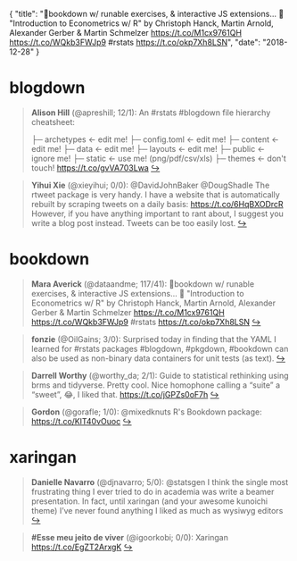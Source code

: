 {
  "title": "🤯bookdown w/ runable exercises, &amp; interactive JS extensions… 📕 \"Introduction to Econometrics w/ R\" by Christoph Hanck, Martin Arnold, Alexander Gerber &amp; Martin Schmelzer https://t.co/M1cx9761QH https://t.co/WQkb3FWJp9 #rstats https://t.co/okp7Xh8LSN",
  "date": "2018-12-28"
}

# blogdown

> **Alison Hill** (@apreshill; 12/1): An #rstats #blogdown file hierarchy cheatsheet:
> >
> ├─ archetypes &lt;- edit me! 
> ├─ config.toml &lt;- edit me! 
> ├─ content &lt;- edit me! 
> ├─ data &lt;- edit me! 
> ├─ layouts &lt;- edit me! 
> ├─ public &lt;- ignore me!
> ├─ static &lt;- use me! (png/pdf/csv/xls)
> ├─ themes &lt;- don't touch! https://t.co/gvVA703Lwa  [&#8618;](https://twitter.com/xieyihui/status/1078494406301212672)

<!-- -->


> **Yihui Xie** (@xieyihui; 0/0): @DavidJohnBaker @DougShadle The rtweet package is very handy. I have a website that is automatically rebuilt by scraping tweets on a daily basis: https://t.co/6HqBXODrcR However, if you have anything important to rant about, I suggest you write a blog post instead. Tweets can be too easily lost.  [&#8618;](https://twitter.com/xieyihui/status/1078427122392358914)

<!-- -->


# bookdown

> **Mara Averick** (@dataandme; 117/41): 🤯bookdown w/ runable exercises, &amp; interactive JS extensions…
> 📕 "Introduction to Econometrics w/ R"  by Christoph Hanck, Martin Arnold, Alexander Gerber &amp; Martin Schmelzer https://t.co/M1cx9761QH
> https://t.co/WQkb3FWJp9 #rstats https://t.co/okp7Xh8LSN  [&#8618;](https://twitter.com/xieyihui/status/1078350367648296960)

<!-- -->


> **fonzie** (@OilGains; 3/0): Surprised today in finding that the YAML I learned for #rstats packages #blogdown, #pkgdown, #bookdown can also be used as non-binary data containers for unit tests (as text).  [&#8618;](https://twitter.com/xieyihui/status/1078085253489717249)

<!-- -->


> **Darrell Worthy** (@worthy_da; 2/1): Guide to statistical rethinking using brms and tidyverse.  Pretty cool.  Nice homophone calling a “suite” a “sweet”, 😂, I liked that. https://t.co/jGPZs0oF7h  [&#8618;](https://twitter.com/xieyihui/status/1078276766672789504)

<!-- -->


> **Gordon** (@gorafle; 1/0): @mixedknuts R's Bookdown package:  https://t.co/KlT40vOuoc  [&#8618;](https://twitter.com/xieyihui/status/1078430347539427329)

<!-- -->


# xaringan

> **Danielle Navarro** (@djnavarro; 5/0): @statsgen I think the single most frustrating thing I ever tried to do in academia was write a beamer presentation. In fact, until xaringan (and your awesome kunoichi theme) I’ve never found anything I liked as much as wysiwyg editors  [&#8618;](https://twitter.com/xieyihui/status/1078196086244761600)

<!-- -->


> **#Esse meu jeito de viver** (@igoorkobi; 0/0): Xaringan https://t.co/EgZT2ArxgK  [&#8618;](https://twitter.com/xieyihui/status/1078213984141094912)

<!-- -->


